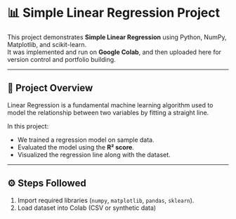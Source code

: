 # 📊 Simple Linear Regression Project

This project demonstrates **Simple Linear Regression** using Python, NumPy, Matplotlib, and scikit-learn.  
It was implemented and run on **Google Colab**, and then uploaded here for version control and portfolio building.

---

## 📌 Project Overview
Linear Regression is a fundamental machine learning algorithm used to model the relationship between two variables by fitting a straight line.  

In this project:
- We trained a regression model on sample data.
- Evaluated the model using the **R² score**.
- Visualized the regression line along with the dataset.

---

## ⚙️ Steps Followed
1. Import required libraries (`numpy`, `matplotlib`, `pandas`, `sklearn`).
2. Load dataset into Colab (CSV or synthetic data)
